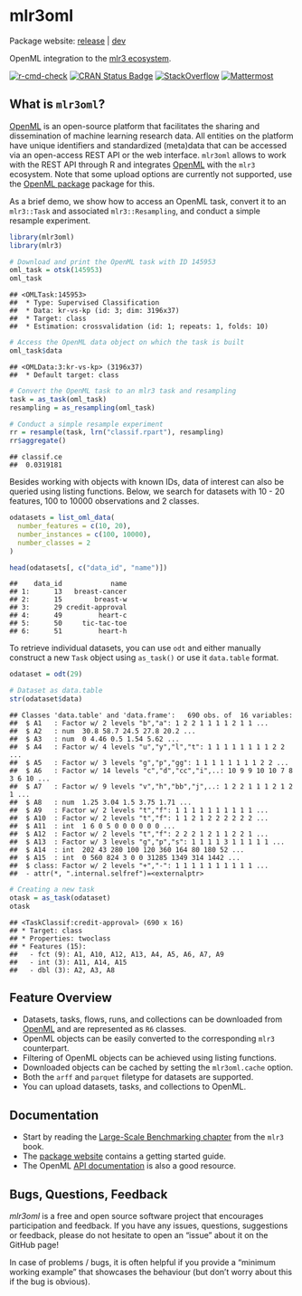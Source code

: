 
# mlr3oml

Package website: [release](https://mlr3oml.mlr-org.com/) \|
[dev](https://mlr3oml.mlr-org.com/dev/)

OpenML integration to the [mlr3 ecosystem](https://mlr-org.com/).

[![r-cmd-check](https://github.com/mlr-org/mlr3oml/actions/workflows/r-cmd-check.yml/badge.svg)](https://github.com/mlr-org/mlr3oml/actions/workflows/r-cmd-check.yml)
[![CRAN Status
Badge](https://www.r-pkg.org/badges/version-ago/mlr3oml)](https://cran.r-project.org/package=mlr3oml)
[![StackOverflow](https://img.shields.io/badge/stackoverflow-mlr3-orange.svg)](https://stackoverflow.com/questions/tagged/mlr3)
[![Mattermost](https://img.shields.io/badge/chat-mattermost-orange.svg)](https://lmmisld-lmu-stats-slds.srv.mwn.de/mlr_invite/)

## What is `mlr3oml`?

[OpenML](https://www.openml.org) is an open-source platform that
facilitates the sharing and dissemination of machine learning research
data. All entities on the platform have unique identifiers and
standardized (meta)data that can be accessed via an open-access REST API
or the web interface. `mlr3oml` allows to work with the REST API through
R and integrates [OpenML](https://www.openml.org) with the `mlr3`
ecosystem. Note that some upload options are currently not supported,
use the [OpenML package](https://cran.r-project.org/package=OpenML)
package for this.

As a brief demo, we show how to access an OpenML task, convert it to an
`mlr3::Task` and associated `mlr3::Resampling`, and conduct a simple
resample experiment.

``` r
library(mlr3oml)
library(mlr3)

# Download and print the OpenML task with ID 145953
oml_task = otsk(145953)
oml_task
```

    ## <OMLTask:145953>
    ##  * Type: Supervised Classification
    ##  * Data: kr-vs-kp (id: 3; dim: 3196x37)
    ##  * Target: class
    ##  * Estimation: crossvalidation (id: 1; repeats: 1, folds: 10)

``` r
# Access the OpenML data object on which the task is built
oml_task$data
```

    ## <OMLData:3:kr-vs-kp> (3196x37)
    ##  * Default target: class

``` r
# Convert the OpenML task to an mlr3 task and resampling
task = as_task(oml_task)
resampling = as_resampling(oml_task)

# Conduct a simple resample experiment
rr = resample(task, lrn("classif.rpart"), resampling)
rr$aggregate()
```

    ## classif.ce 
    ##  0.0319181

Besides working with objects with known IDs, data of interest can also
be queried using listing functions. Below, we search for datasets with
10 - 20 features, 100 to 10000 observations and 2 classes.

``` r
odatasets = list_oml_data(
  number_features = c(10, 20),
  number_instances = c(100, 10000),
  number_classes = 2
)

head(odatasets[, c("data_id", "name")])
```

    ##    data_id            name
    ## 1:      13   breast-cancer
    ## 2:      15        breast-w
    ## 3:      29 credit-approval
    ## 4:      49         heart-c
    ## 5:      50     tic-tac-toe
    ## 6:      51         heart-h

To retrieve individual datasets, you can use `odt` and either manually
construct a new `Task` object using `as_task()` or use it `data.table`
format.

``` r
odataset = odt(29)

# Dataset as data.table
str(odataset$data)
```

    ## Classes 'data.table' and 'data.frame':   690 obs. of  16 variables:
    ##  $ A1   : Factor w/ 2 levels "b","a": 1 2 2 1 1 1 1 2 1 1 ...
    ##  $ A2   : num  30.8 58.7 24.5 27.8 20.2 ...
    ##  $ A3   : num  0 4.46 0.5 1.54 5.62 ...
    ##  $ A4   : Factor w/ 4 levels "u","y","l","t": 1 1 1 1 1 1 1 1 2 2 ...
    ##  $ A5   : Factor w/ 3 levels "g","p","gg": 1 1 1 1 1 1 1 1 2 2 ...
    ##  $ A6   : Factor w/ 14 levels "c","d","cc","i",..: 10 9 9 10 10 7 8 3 6 10 ...
    ##  $ A7   : Factor w/ 9 levels "v","h","bb","j",..: 1 2 2 1 1 1 2 1 2 1 ...
    ##  $ A8   : num  1.25 3.04 1.5 3.75 1.71 ...
    ##  $ A9   : Factor w/ 2 levels "t","f": 1 1 1 1 1 1 1 1 1 1 ...
    ##  $ A10  : Factor w/ 2 levels "t","f": 1 1 2 1 2 2 2 2 2 2 ...
    ##  $ A11  : int  1 6 0 5 0 0 0 0 0 0 ...
    ##  $ A12  : Factor w/ 2 levels "t","f": 2 2 2 1 2 1 1 2 2 1 ...
    ##  $ A13  : Factor w/ 3 levels "g","p","s": 1 1 1 1 3 1 1 1 1 1 ...
    ##  $ A14  : int  202 43 280 100 120 360 164 80 180 52 ...
    ##  $ A15  : int  0 560 824 3 0 0 31285 1349 314 1442 ...
    ##  $ class: Factor w/ 2 levels "+","-": 1 1 1 1 1 1 1 1 1 1 ...
    ##  - attr(*, ".internal.selfref")=<externalptr>

``` r
# Creating a new task
otask = as_task(odataset)
otask
```

    ## <TaskClassif:credit-approval> (690 x 16)
    ## * Target: class
    ## * Properties: twoclass
    ## * Features (15):
    ##   - fct (9): A1, A10, A12, A13, A4, A5, A6, A7, A9
    ##   - int (3): A11, A14, A15
    ##   - dbl (3): A2, A3, A8

## Feature Overview

- Datasets, tasks, flows, runs, and collections can be downloaded from
  [OpenML](https://www.openml.org) and are represented as `R6` classes.
- OpenML objects can be easily converted to the corresponding `mlr3`
  counterpart.
- Filtering of OpenML objects can be achieved using listing functions.
- Downloaded objects can be cached by setting the `mlr3oml.cache`
  option.
- Both the `arff` and `parquet` filetype for datasets are supported.
- You can upload datasets, tasks, and collections to OpenML.

## Documentation

- Start by reading the [Large-Scale Benchmarking
  chapter](https://mlr3book.mlr-org.com/chapters/chapter11/large-scale_benchmarking.html)
  from the `mlr3` book.
- The [package website](https://mlr3oml.mlr-org.com/dev/) contains a
  getting started guide.
- The OpenML [API documentation](https://www.openml.org/apis) is also a
  good resource.

## Bugs, Questions, Feedback

*mlr3oml* is a free and open source software project that encourages
participation and feedback. If you have any issues, questions,
suggestions or feedback, please do not hesitate to open an “issue” about
it on the GitHub page!

In case of problems / bugs, it is often helpful if you provide a
“minimum working example” that showcases the behaviour (but don’t worry
about this if the bug is obvious).
